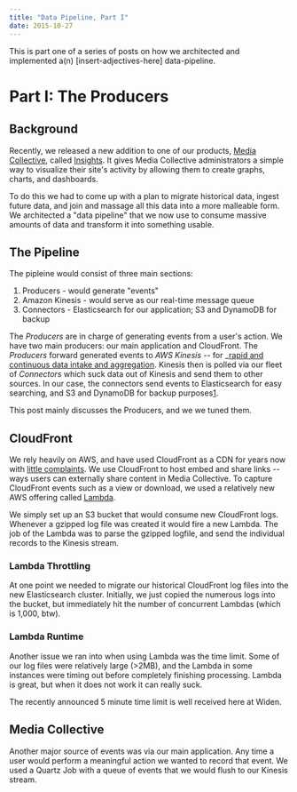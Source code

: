 ```yaml
---
title: "Data Pipeline, Part I"
date: 2015-10-27
---
```


This is part one of a series of posts on how we architected and implemented a(n) [insert-adjectives-here] data-pipeline.

# Part I: The Producers

## Background

Recently, we released a new addition to one of our products, [Media Collective](), called [Insights](). It gives Media Collective administrators a simple way to visualize their site's activity by allowing them to create graphs, charts, and dashboards. 

To do this we had to come up with a plan to migrate historical data, ingest future data, and join and massage all this data into a more malleable form. We architected a "data pipeline" that we now use to consume massive amounts of data and transform it into something usable.

## The Pipeline

The pipleine would consist of three main sections:

1. Producers - would generate "events"
1. Amazon Kinesis - would serve as our real-time message queue
1. Connectors - Elasticsearch for our application; S3 and DynamoDB for backup

The *Producers* are in charge of generating events from a user's action. We have two main producers: our main application and CloudFront. The *Producers* forward generated events to *AWS Kinesis* -- for _[rapid and continuous data intake and aggregation](http://docs.aws.amazon.com/kinesis/latest/dev/introduction.html?tag=duckduckgo-d-20). Kinesis then is polled via our fleet of *Connectors* which suck data out of Kinesis and send them to other sources. In our case, the connectors send events to Elasticsearch for easy searching, and S3 and DynamoDB for backup purposes[1](https://aphyr.com/posts/323-call-me-maybe-elasticsearch-1-5-0).

This post mainly discusses the Producers, and we we tuned them.

## CloudFront

We rely heavily on AWS, and have used CloudFront as a CDN for years now with [little complaints](#fine-uploader-cloudfront-issue). We use CloudFront to host embed and share links -- ways users can externally share content in Media Collective. To capture CloudFront events such as a view or download, we used a relatively new AWS offering called [Lambda]().

We simply set up an S3 bucket that would consume new CloudFront logs. Whenever a gzipped log file was created it would fire a new Lambda. The job of the Lambda was to parse the gzipped logfile, and send the individual records to the Kinesis stream.

### Lambda Throttling

At one point we needed to migrate our historical CloudFront log files into the new Elasticsearch cluster. Initially, we just copied the numerous logs into the bucket, but immediately hit the number of concurrent Lambdas (which is 1,000, btw).

### Lambda Runtime

Another issue we ran into when using Lambda was the time limit. Some of our log files were relatively large (>2MB), and the Lambda in some instances were timing out before completely finishing processing. Lambda is great, but when it does not work it can really suck.

The recently announced 5 minute time limit is well received here at Widen.

## Media Collective

Another major source of events was via our main application. Any time a user would perform a meaningful action we wanted to record that event. We used a Quartz Job with a queue of events that we would flush to our Kinesis stream.

